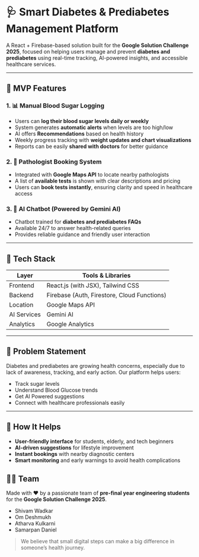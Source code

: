 # 🩺 Smart Diabetes & Prediabetes Management Platform

A React + Firebase-based solution built for the **Google Solution Challenge 2025**, focused on helping users manage and prevent **diabetes and prediabetes** using real-time tracking, AI-powered insights, and accessible healthcare services.

---

## 🚀 MVP Features

### 1. 📊 Manual Blood Sugar Logging  
- Users can **log their blood sugar levels daily or weekly**  
- System generates **automatic alerts** when levels are too high/low  
- AI offers **Recommendations** based on health history  
- Weekly progress tracking with **weight updates and chart visualizations**  
- Reports can be easily **shared with doctors** for better guidance

### 2. 🧪 Pathologist Booking System  
- Integrated with **Google Maps API** to locate nearby pathologists  
- A list of **available tests** is shown with clear descriptions and pricing  
- Users can **book tests instantly**, ensuring clarity and speed in healthcare access

### 3. 🤖 AI Chatbot (Powered by Gemini AI)  
- Chatbot trained for **diabetes and prediabetes FAQs**  
- Available 24/7 to answer health-related queries  
- Provides reliable guidance and friendly user interaction

---

## 🧱 Tech Stack

| Layer       | Tools & Libraries                         |
|-------------|-------------------------------------------|
| Frontend    | React.js (with JSX), Tailwind CSS         |
| Backend     | Firebase (Auth, Firestore, Cloud Functions) |
| Location    | Google Maps API                           |
| AI Services | Gemini AI                                 |
| Analytics   | Google Analytics                          |

---

## 🎯 Problem Statement  
Diabetes and prediabetes are growing health concerns, especially due to lack of awareness, tracking, and early action. Our platform helps users:
- Track sugar levels
- Understand Blood Glucose trends
- Get AI Powered suggestions
- Connect with healthcare professionals easily

---

## 📌 How It Helps

- **User-friendly interface** for students, elderly, and tech beginners  
- **AI-driven suggestions** for lifestyle improvement  
- **Instant bookings** with nearby diagnostic centers  
- **Smart monitoring** and early warnings to avoid health complications  


## 👨‍💻 Team  
Made with ❤️ by a passionate team of **pre-final year engineering students** for the **Google Solution Challenge 2025**.

- Shivam Wadkar  
- Om Deshmukh  
- Atharva Kulkarni
- Samarpan Daniel


> We believe that small digital steps can make a big difference in someone’s health journey.
